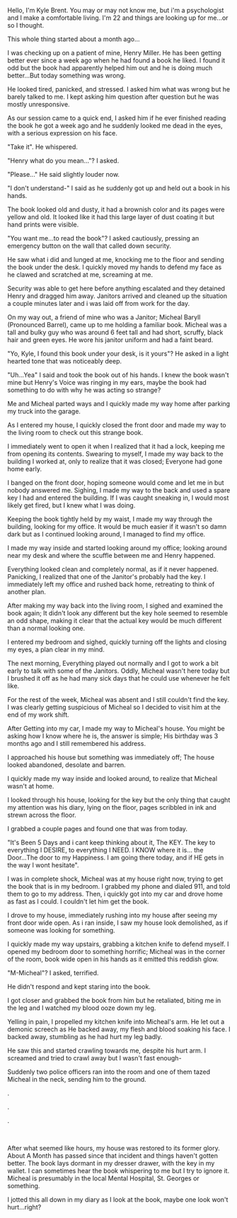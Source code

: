 Hello, I'm Kyle Brent. You may or may not know me, but i'm a psychologist and I make a comfortable living. I'm 22 and things are looking up for me...or so I thought.

This whole thing started about a month ago...

I was checking up on a patient of mine, Henry Miller. He has been getting better ever since a week ago when he had found a book he liked. I found it odd but the book had apparently helped him out and he is doing much better...But today something was wrong.

He looked tired, panicked, and stressed. I asked him what was wrong but he barely talked to me. I kept asking him question after question but he was mostly unresponsive. 

As our session came to a quick end, I asked him if he ever finished reading the book he got a week ago and he suddenly looked me dead in the eyes, with a serious expression on his face.

"Take it". He whispered.

"Henry what do you mean..."? I asked.

"Please..." He said slightly louder now.

"I don't understand-" I said as he suddenly got up and held out a book in his hands. 

The book looked old and dusty, it had a brownish color and its pages were yellow and old. It looked like it had this large layer of dust coating it but hand prints were visible.

"You want me...to read the book"? I asked cautiously, pressing an emergency button on the wall that called down security.

He saw what i did and lunged at me, knocking me to the floor and sending the book under the desk. I quickly moved my hands to defend my face as he clawed and scratched at me, screaming at me.

Security was able to get here before anything escalated and they detained Henry and dragged him away. Janitors arrived and cleaned up the situation a couple minutes later and i was laid off from work for the day.

On my way out, a friend of mine who was a Janitor; Micheal Baryll (Pronounced Barrel), came up to me holding a familiar book. Micheal was a tall and bulky guy who was around 6 feet tall and had short, scruffy, black hair and green eyes. He wore his janitor uniform and had a faint beard. 

"Yo, Kyle, I found this book under your desk, is it yours"? He asked in a light hearted tone that was noticeably deep.

"Uh...Yea" I said and took the book out of his hands. I knew the book wasn't mine but Henry's Voice was ringing in my ears, maybe the book had something to do with why he was acting so strange?

Me and Micheal parted ways and I quickly made my way home after parking my truck into the garage. 

As I entered my house, I quickly closed the front door and made my way to the living room to check out this strange book.

I immediately went to open it when I realized that it had a lock, keeping me from opening its contents. Swearing to myself, I made my way back to the building I worked at, only to realize that it was closed; Everyone had gone home early.

I banged on the front door, hoping someone would come and let me in but nobody answered me. Sighing, I made my way to the back and used a spare key I had and entered the building. If I was caught sneaking in, I would most likely get fired, but I knew what I was doing.

Keeping the book tightly held by my waist, I made my way through the building, looking for my office. It would be much easier if it wasn't so damn dark but as I continued looking around, I managed to find my office.

I made my way inside and started looking around my office; looking around near my desk and where the scuffle between me and Henry happened.  


Everything looked clean and completely normal, as if it never happened. Panicking, I realized that one of the Janitor's probably had the key. I immediately left my office and rushed back home, retreating to think of another plan.

After making my way back into the living room, I sighed and examined the book again; It didn't look any different but the key hole seemed to resemble an odd shape, making it clear that the actual key would be much different than a normal looking one. 

I entered my bedroom and sighed,  quickly turning off the lights and closing my eyes, a plan clear in my mind.  


The next morning, Everything played out normally and I got to work a bit early to talk with some of the  Janitors. Oddly, Micheal wasn't here today but I brushed it off as he had many sick days that he could use whenever he felt like.

For the rest of the week, Micheal was absent and I still couldn't find the key. I was clearly getting suspicious of Micheal so I decided to visit him at the end of my work shift. 

After Getting into my car, I made my way to Micheal's house. You might be asking how I know where he is, the answer is simple; His birthday was 3 months ago and I still remembered his address.

I approached his house but something was immediately off; The house looked abandoned, desolate and barren.

I quickly made my way inside and looked around, to realize that Micheal wasn't at home.

I looked through his house, looking for the key but the only thing that caught my attention was his diary, lying on the floor, pages scribbled in ink and strewn across the floor.

I grabbed a couple pages and found one that was from today.

"It's Been 5 Days and i cant keep thinking about it, The KEY. The key to everything I DESIRE, to everything I NEED. I KNOW where it is... the Door...The door to my Happiness. I am going there today, and if HE gets in the way I wont hesitate".

I was in complete shock, Micheal was at my house right now, trying to get the book that is in my bedroom. I grabbed my phone and dialed 911, and told them to go to my address. Then, i quickly got into my car and drove home as fast as I could. I couldn't let him get the book.

I drove to my house, immediately rushing into my house after seeing my front door wide open. As i ran inside, I saw my house look demolished, as if someone was looking for something.

I quickly made my way upstairs, grabbing a kitchen knife to defend myself. I opened my bedroom door to something horrific; Micheal was in the corner of the room, book wide open in his hands as it emitted this reddish glow.

"M-Micheal"? I asked, terrified.

He didn't respond and kept staring into the book.

I got closer and grabbed the book from him but he retaliated, biting me in the leg and I watched my blood ooze down my leg.

Yelling in pain, I propelled my kitchen knife into Micheal's arm. He let out a demonic screech as He backed away, my flesh and blood soaking his face. I backed away, stumbling as he had hurt my leg badly.

He saw this and started crawling towards me, despite his hurt arm. I screamed and tried to crawl away but I wasn't fast enough-

Suddenly two police officers ran into the room and one of them tazed Micheal in the neck, sending him to the ground.

  
.

.

.

&#x200B;

After what seemed like hours, my house was restored to its former glory. About A Month has passed since that incident and things haven't gotten better. The book lays dormant in my dresser drawer, with the key in my wallet. I can sometimes hear the book whispering to me but I try to ignore it. Micheal is presumably in the local Mental Hospital, St. Georges or something.

I jotted this all down in my diary as I look at the book, maybe one look won't hurt...right?